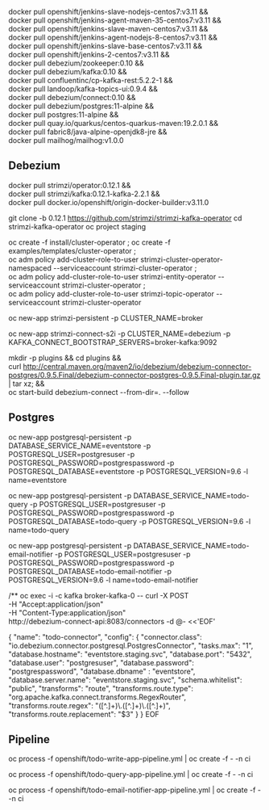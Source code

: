 docker pull openshift/jenkins-slave-nodejs-centos7:v3.11 && \
    docker pull openshift/jenkins-agent-maven-35-centos7:v3.11 && \
    docker pull openshift/jenkins-slave-maven-centos7:v3.11 && \
    docker pull openshift/jenkins-agent-nodejs-8-centos7:v3.11 && \
    docker pull openshift/jenkins-slave-base-centos7:v3.11 && \
    docker pull openshift/jenkins-2-centos7:v3.11 && \
    docker pull debezium/zookeeper:0.10 && \
    docker pull debezium/kafka:0.10 && \
    docker pull confluentinc/cp-kafka-rest:5.2.2-1 && \
    docker pull landoop/kafka-topics-ui:0.9.4 && \
    docker pull debezium/connect:0.10 && \
    docker pull debezium/postgres:11-alpine && \
    docker pull postgres:11-alpine && \
    docker pull quay.io/quarkus/centos-quarkus-maven:19.2.0.1 && \
    docker pull fabric8/java-alpine-openjdk8-jre && \
    docker pull mailhog/mailhog:v1.0.0

## Debezium

docker pull strimzi/operator:0.12.1 && \
    docker pull strimzi/kafka:0.12.1-kafka-2.2.1 && \
    docker pull docker.io/openshift/origin-docker-builder:v3.11.0
    

git clone -b 0.12.1 https://github.com/strimzi/strimzi-kafka-operator
cd strimzi-kafka-operator
oc project staging

oc create -f install/cluster-operator ; oc create -f examples/templates/cluster-operator ; \
    oc adm policy add-cluster-role-to-user strimzi-cluster-operator-namespaced --serviceaccount strimzi-cluster-operator ; \
    oc adm policy add-cluster-role-to-user strimzi-entity-operator --serviceaccount strimzi-cluster-operator ; \
    oc adm policy add-cluster-role-to-user strimzi-topic-operator --serviceaccount strimzi-cluster-operator

oc new-app strimzi-persistent -p CLUSTER_NAME=broker

oc new-app strimzi-connect-s2i -p CLUSTER_NAME=debezium -p KAFKA_CONNECT_BOOTSTRAP_SERVERS=broker-kafka:9092

mkdir -p plugins && cd plugins && \
curl http://central.maven.org/maven2/io/debezium/debezium-connector-postgres/0.9.5.Final/debezium-connector-postgres-0.9.5.Final-plugin.tar.gz | tar xz; && \
oc start-build debezium-connect --from-dir=. --follow

## Postgres

oc new-app postgresql-persistent -p DATABASE_SERVICE_NAME=eventstore -p POSTGRESQL_USER=postgresuser -p POSTGRESQL_PASSWORD=postgrespassword -p POSTGRESQL_DATABASE=eventstore -p POSTGRESQL_VERSION=9.6 -l name=eventstore

oc new-app postgresql-persistent -p DATABASE_SERVICE_NAME=todo-query -p POSTGRESQL_USER=postgresuser -p POSTGRESQL_PASSWORD=postgrespassword -p POSTGRESQL_DATABASE=todo-query -p POSTGRESQL_VERSION=9.6 -l name=todo-query

oc new-app postgresql-persistent -p DATABASE_SERVICE_NAME=todo-email-notifier -p POSTGRESQL_USER=postgresuser -p POSTGRESQL_PASSWORD=postgrespassword -p POSTGRESQL_DATABASE=todo-email-notifier -p POSTGRESQL_VERSION=9.6 -l name=todo-email-notifier


/**
oc exec -i -c kafka broker-kafka-0 -- curl -X POST \
    -H "Accept:application/json" \
    -H "Content-Type:application/json" \
    http://debezium-connect-api:8083/connectors -d @- <<'EOF'

{
    "name": "todo-connector",
    "config": {
        "connector.class": "io.debezium.connector.postgresql.PostgresConnector",
        "tasks.max": "1",
        "database.hostname": "eventstore.staging.svc",
        "database.port": "5432",
        "database.user": "postgresuser",
        "database.password": "postgrespassword",
        "database.dbname" : "eventstore",
        "database.server.name": "eventstore.staging.svc",
        "schema.whitelist": "public",
        "transforms": "route",
        "transforms.route.type": "org.apache.kafka.connect.transforms.RegexRouter",
        "transforms.route.regex": "([^.]+)\\.([^.]+)\\.([^.]+)",
        "transforms.route.replacement": "$3"
    }
}
EOF




## Pipeline

oc process -f openshift/todo-write-app-pipeline.yml | oc create -f - -n ci

oc process -f openshift/todo-query-app-pipeline.yml | oc create -f - -n ci

oc process -f openshift/todo-email-notifier-app-pipeline.yml | oc create -f - -n ci
